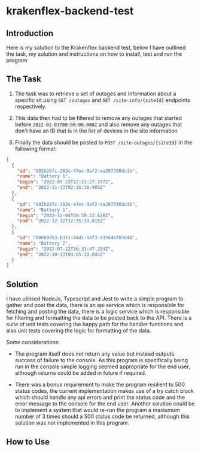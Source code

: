 # krakenflex-backend-test

## Introduction

Here is my solution to the Krakenflex backend test, below I have outlined the task, my solution and instructions on how to install, test and run the program

## The Task

1. The task was to retrieve a set of outages and information about a specific sit using `GET /outages` and
   `GET /site-info/{siteId}` endpoints respectively.

2. This data then had to be filtered to remove any outages that started before `2022-01-01T00:00:00.000Z` and also remove any outages that don't have an ID that is in the list of devices in the site information

3. Finally the data should be posted to `POST /site-outages/{siteId}` in the following format:

```json
[
  {
    "id": "002b28fc-283c-47ec-9af2-ea287336dc1b",
    "name": "Battery 1",
    "begin": "2022-05-23T12:21:27.377Z",
    "end": "2022-11-13T02:16:38.905Z"
  },
  {
    "id": "002b28fc-283c-47ec-9af2-ea287336dc1b",
    "name": "Battery 1",
    "begin": "2022-12-04T09:59:33.628Z",
    "end": "2022-12-12T22:35:13.815Z"
  },
  {
    "id": "086b0d53-b311-4441-aaf3-935646f03d4d",
    "name": "Battery 2",
    "begin": "2022-07-12T16:31:47.254Z",
    "end": "2022-10-13T04:05:10.044Z"
  }
]
```

## Solution

I have utilised NodeJs, Typescript and Jest to write a simple program to gather and post the data, there is an api service which is responsible for fetching and posting the data, there is a logic service which is responsible for filtering and formatting the data to be posted back to the API. There is a suite of unit tests covering the happy path for the handler functions and also unit tests covering the logic for formatting of the data.

Some considerations:

- The program itself does not return any value but instead outputs success of failure to the console. As this program is specifically being run in the console simple logging seemed appropriate for the end user, although returns could be added in future if required.

- There was a bonus requirement to make the program resilient to 500 status codes, the current implementation makes use of a try catch block which should handle any api errors and print the status code and the error message to the console for the end user. Another solution could be to implement a system that would re-run the program a maxiumum number of 3 times should a 500 status code be returned, although this solution was not implemented in this program.

## How to Use
